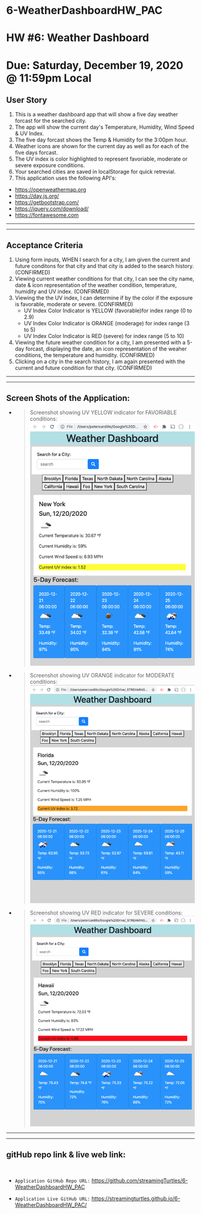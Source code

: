 # 6-WeatherDashboardHW_PAC
# HW #6: Weather Dashboard
# Due: Saturday, December 19, 2020 @ 11:59pm Local

## User Story
1. This is a weather dashboard app that will show a five day weather forcast for the searched city.
2. The app will show the current day's Temperature, Humidity, Wind Speed & UV Index.
3. The five day forcast shows the Temp & Humidity for the 3:00pm hour.
4. Weather icons are shown for the current day as well as for each of the five days forcast.
5. The UV index is color highlighted to represent favoriable, moderate or severe exposure conditions.
6. Your searched cities are saved in localStorage for quick retrevial.
7. This application uses the following API's:
*  https://openweathermap.org
*  https://day.js.org/
*  https://getbootstrap.com/
*  https://jquery.com/download/
*  https://fontawesome.com
 
---
---
## Acceptance Criteria
1. Using form inputs, WHEN I search for a city, I am given the current and future conditons for that city and that city is added to the search history. (CONFIRMED)
2. Viewing current weather conditions for that city, I can see the city name, date & icon representation of the weather condition, temperature, humidity and UV index. (CONFIRMED)
3. Viewing the the UV index, I can determine if by the color if the exposure is favorable, moderate or severe. (CONFIRMED) 
   * UV Index Color Indicator is YELLOW (favorable)for index range (0 to 2.9)
   * UV Index Color Indicator is ORANGE (moderage) for index range (3 to 5)
   * UV Index Color Indicator is RED (severe)   for index range (5 to 10)
4. Viewing the future weather condition for a city, I am presented with a 5-day forcast, displaying the date, an icon representation of the weaher conditions, the temperature and humidity. (CONFIRMED)
5. Clicking on a city in the search history, I am again presented with the current and future condition for that city. (CONFIRMED)  


---
---
## Screen Shots of the Application:
* > Screenshot showing UV YELLOW indicator for FAVORIABLE conditions: 
![Code Quiz screenShots](weatherDashboard-NY-UV-index-color-yellow.png)
* > Screenshot showing UV ORANGE indicator for MODERATE conditions: 
![Code Quiz screenShots](weatherDashboard-FL-UV-Index-color-orange.png)
* > Screenshot showing UV RED indicator for SEVERE conditions: 
![Code Quiz screenShots](weatherDashboard-Hawaii-UV-index-color-Red.png)


---
---
## gitHub repo link & live web link:
<br/>

* `Application GitHub Repo URL:`
https://github.com/streamingTurtles/6-WeatherDashboardHW_PAC

* `Application Live GitHub URL:`  https://streamingturtles.github.io/6-WeatherDashboardHW_PAC/